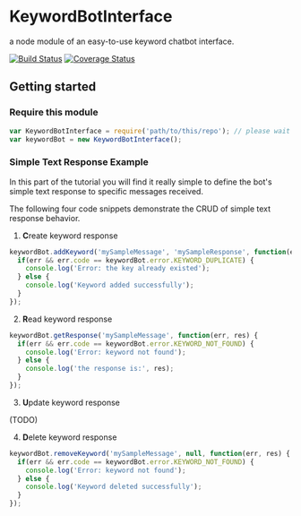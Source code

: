 # KeywordBotInterface
a node module of an easy-to-use keyword chatbot interface.

[![Build Status](https://travis-ci.org/sycLin/KeywordBotInterface.svg?branch=master)](https://travis-ci.org/sycLin/KeywordBotInterface)
[![Coverage Status](https://coveralls.io/repos/github/sycLin/KeywordBotInterface/badge.svg?branch=master&forceUpdate=true)](https://coveralls.io/github/sycLin/KeywordBotInterface?branch=master)

## Getting started

### Require this module

```javascript
var KeywordBotInterface = require('path/to/this/repo'); // please wait for me to publish this repo, haha.
var keywordBot = new KeywordBotInterface();
```

### Simple Text Response Example

In this part of the tutorial you will find it really simple to define the bot's simple text response to specific messages received.

The following four code snippets demonstrate the CRUD of simple text response behavior.

1. **C**reate keyword response

```javascript
keywordBot.addKeyword('mySampleMessage', 'mySampleResponse', function(err) {
  if(err && err.code == keywordBot.error.KEYWORD_DUPLICATE) {
    console.log('Error: the key already existed');
  } else {
    console.log('Keyword added successfully');
  }
});
```

2. **R**ead keyword response

```javascript
keywordBot.getResponse('mySampleMessage', function(err, res) {
  if(err && err.code == keywordBot.error.KEYWORD_NOT_FOUND) {
    console.log('Error: keyword not found');
  } else {
    console.log('the response is:', res);
  }
});
```

3. **U**pdate keyword response

(TODO)

4. **D**elete keyword response

```javascript
keywordBot.removeKeyword('mySampleMessage', null, function(err, res) {
  if(err && err.code == keywordBot.error.KEYWORD_NOT_FOUND) {
    console.log('Error: keyword not found');
  } else {
    console.log('Keyword deleted successfully');
  }
});
```
